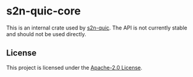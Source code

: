 # s2n-quic-core

This is an internal crate used by [s2n-quic](https://github.com/awslabs/s2n-quic). The API is not currently stable and should not be used directly.

## License

This project is licensed under the [Apache-2.0 License][license-url].

[license-badge]: https://img.shields.io/badge/license-apache-blue.svg
[license-url]: https://aws.amazon.com/apache-2-0/
